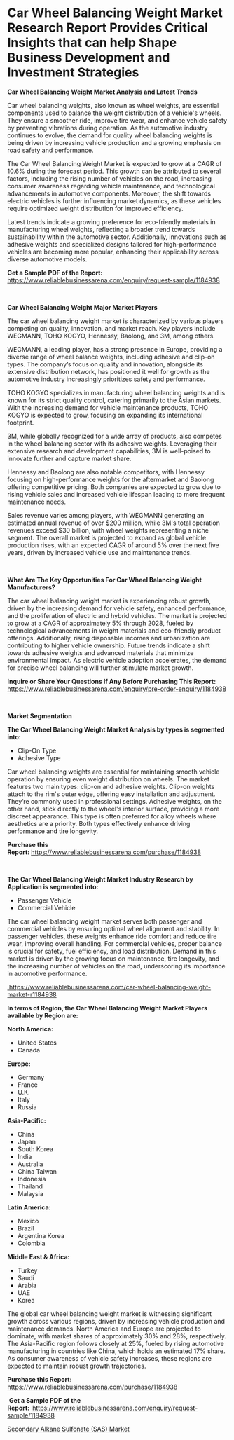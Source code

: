 <p><h1>Car Wheel Balancing Weight Market Research Report Provides Critical Insights that can help Shape Business Development and Investment Strategies</h1></p><p><strong>Car Wheel Balancing Weight Market Analysis and Latest Trends</strong></p>
<p><p>Car wheel balancing weights, also known as wheel weights, are essential components used to balance the weight distribution of a vehicle's wheels. They ensure a smoother ride, improve tire wear, and enhance vehicle safety by preventing vibrations during operation. As the automotive industry continues to evolve, the demand for quality wheel balancing weights is being driven by increasing vehicle production and a growing emphasis on road safety and performance.</p><p>The Car Wheel Balancing Weight Market is expected to grow at a CAGR of 10.6% during the forecast period. This growth can be attributed to several factors, including the rising number of vehicles on the road, increasing consumer awareness regarding vehicle maintenance, and technological advancements in automotive components. Moreover, the shift towards electric vehicles is further influencing market dynamics, as these vehicles require optimized weight distribution for improved efficiency. </p><p>Latest trends indicate a growing preference for eco-friendly materials in manufacturing wheel weights, reflecting a broader trend towards sustainability within the automotive sector. Additionally, innovations such as adhesive weights and specialized designs tailored for high-performance vehicles are becoming more popular, enhancing their applicability across diverse automotive models.</p></p>
<p><strong>Get a Sample PDF of the Report:&nbsp;</strong> <a href="https://www.reliablebusinessarena.com/enquiry/request-sample/1184938?utm_campaign=3015&utm_medium=2&utm_source=Github&utm_content=ia&utm_term=28032025&utm_id=car-wheel-balancing-weight">https://www.reliablebusinessarena.com/enquiry/request-sample/1184938</a></p>
<p>&nbsp;</p>
<p><strong>Car Wheel Balancing Weight Major Market Players</strong></p>
<p><p>The car wheel balancing weight market is characterized by various players competing on quality, innovation, and market reach. Key players include WEGMANN, TOHO KOGYO, Hennessy, Baolong, and 3M, among others. </p><p>WEGMANN, a leading player, has a strong presence in Europe, providing a diverse range of wheel balance weights, including adhesive and clip-on types. The company’s focus on quality and innovation, alongside its extensive distribution network, has positioned it well for growth as the automotive industry increasingly prioritizes safety and performance.</p><p>TOHO KOGYO specializes in manufacturing wheel balancing weights and is known for its strict quality control, catering primarily to the Asian markets. With the increasing demand for vehicle maintenance products, TOHO KOGYO is expected to grow, focusing on expanding its international footprint.</p><p>3M, while globally recognized for a wide array of products, also competes in the wheel balancing sector with its adhesive weights. Leveraging their extensive research and development capabilities, 3M is well-poised to innovate further and capture market share.</p><p>Hennessy and Baolong are also notable competitors, with Hennessy focusing on high-performance weights for the aftermarket and Baolong offering competitive pricing. Both companies are expected to grow due to rising vehicle sales and increased vehicle lifespan leading to more frequent maintenance needs.</p><p>Sales revenue varies among players, with WEGMANN generating an estimated annual revenue of over $200 million, while 3M's total operation revenues exceed $30 billion, with wheel weights representing a niche segment. The overall market is projected to expand as global vehicle production rises, with an expected CAGR of around 5% over the next five years, driven by increased vehicle use and maintenance trends.</p></p>
<p>&nbsp;</p>
<p><strong>What Are The Key Opportunities For Car Wheel Balancing Weight Manufacturers?</strong></p>
<p><p>The car wheel balancing weight market is experiencing robust growth, driven by the increasing demand for vehicle safety, enhanced performance, and the proliferation of electric and hybrid vehicles. The market is projected to grow at a CAGR of approximately 5% through 2028, fueled by technological advancements in weight materials and eco-friendly product offerings. Additionally, rising disposable incomes and urbanization are contributing to higher vehicle ownership. Future trends indicate a shift towards adhesive weights and advanced materials that minimize environmental impact. As electric vehicle adoption accelerates, the demand for precise wheel balancing will further stimulate market growth.</p></p>
<p><strong>Inquire or Share Your Questions If Any Before Purchasing This Report:</strong> <a href="https://www.reliablebusinessarena.com/enquiry/pre-order-enquiry/1184938?utm_campaign=3015&utm_medium=2&utm_source=Github&utm_content=ia&utm_term=28032025&utm_id=car-wheel-balancing-weight">https://www.reliablebusinessarena.com/enquiry/pre-order-enquiry/1184938</a></p>
<p>&nbsp;</p>
<p><strong>Market Segmentation</strong></p>
<p><strong>The Car Wheel Balancing Weight Market Analysis by types is segmented into:</strong></p>
<p><ul><li>Clip-On Type</li><li>Adhesive Type</li></ul></p>
<p><p>Car wheel balancing weights are essential for maintaining smooth vehicle operation by ensuring even weight distribution on wheels. The market features two main types: clip-on and adhesive weights. Clip-on weights attach to the rim's outer edge, offering easy installation and adjustment. They’re commonly used in professional settings. Adhesive weights, on the other hand, stick directly to the wheel's interior surface, providing a more discreet appearance. This type is often preferred for alloy wheels where aesthetics are a priority. Both types effectively enhance driving performance and tire longevity.</p></p>
<p><strong>Purchase this Report:&nbsp;</strong><a href="https://www.reliablebusinessarena.com/purchase/1184938?utm_campaign=3015&utm_medium=2&utm_source=Github&utm_content=ia&utm_term=28032025&utm_id=car-wheel-balancing-weight">https://www.reliablebusinessarena.com/purchase/1184938</a></p>
<p>&nbsp;</p>
<p><strong>The Car Wheel Balancing Weight Market Industry Research by Application is segmented into:</strong></p>
<p><ul><li>Passenger Vehicle</li><li>Commercial Vehicle</li></ul></p>
<p><p>The car wheel balancing weight market serves both passenger and commercial vehicles by ensuring optimal wheel alignment and stability. In passenger vehicles, these weights enhance ride comfort and reduce tire wear, improving overall handling. For commercial vehicles, proper balance is crucial for safety, fuel efficiency, and load distribution. Demand in this market is driven by the growing focus on maintenance, tire longevity, and the increasing number of vehicles on the road, underscoring its importance in automotive performance.</p></p>
<p><a href="https://www.reliablebusinessarena.com/car-wheel-balancing-weight-market-r1184938?utm_campaign=3015&utm_medium=2&utm_source=Github&utm_content=ia&utm_term=28032025&utm_id=car-wheel-balancing-weight">&nbsp;https://www.reliablebusinessarena.com/car-wheel-balancing-weight-market-r1184938</a></p>
<p><strong>In terms of Region, the Car Wheel Balancing Weight Market Players available by Region are:</strong></p>
<p>
    <p> <strong> North America: </strong>
        <ul>
            <li>United States</li>
            <li>Canada</li>
        </ul>
        </p> 
    <p> <strong> Europe: </strong>
        <ul>
            <li>Germany</li>
            <li>France</li>
            <li>U.K.</li>
            <li>Italy</li>
            <li>Russia</li>
        </ul>
        </p> 
    <p> <strong> Asia-Pacific: </strong>
        <ul>
            <li>China</li>
            <li>Japan</li>
            <li>South Korea</li>
            <li>India</li>
            <li>Australia</li>
            <li>China Taiwan</li>
            <li>Indonesia</li>
            <li>Thailand</li>
            <li>Malaysia</li>
        </ul>
        </p> 
    <p> <strong> Latin America: </strong>
        <ul>
            <li>Mexico</li>
            <li>Brazil</li>
            <li>Argentina Korea</li>
            <li>Colombia</li>
        </ul>
        </p> 
    <p> <strong> Middle East & Africa: </strong>
        <ul>
            <li>Turkey</li>
            <li>Saudi</li>
            <li>Arabia</li>
            <li>UAE</li>
            <li>Korea</li>
        </ul>
    </p>
    </p>
<p><p>The global car wheel balancing weight market is witnessing significant growth across various regions, driven by increasing vehicle production and maintenance demands. North America and Europe are projected to dominate, with market shares of approximately 30% and 28%, respectively. The Asia-Pacific region follows closely at 25%, fueled by rising automotive manufacturing in countries like China, which holds an estimated 17% share. As consumer awareness of vehicle safety increases, these regions are expected to maintain robust growth trajectories.</p></p>
<p><strong>Purchase this Report: </strong><a href="https://www.reliablebusinessarena.com/purchase/1184938?utm_campaign=3015&utm_medium=2&utm_source=Github&utm_content=ia&utm_term=28032025&utm_id=car-wheel-balancing-weight">https://www.reliablebusinessarena.com/purchase/1184938</a></p>
<p>&nbsp;<strong>Get a Sample PDF of the Report:&nbsp;&nbsp;</strong><a href="https://www.reliablebusinessarena.com/enquiry/request-sample/1184938?utm_campaign=3015&utm_medium=2&utm_source=Github&utm_content=ia&utm_term=28032025&utm_id=car-wheel-balancing-weight">https://www.reliablebusinessarena.com/enquiry/request-sample/1184938</a></p>
<p><strong></strong></p>
<p><p><a href="https://github.com/saroarmaicky/Market-Research-Report-List-1/blob/main/secondary-alkane-sulfonate-sas-market.md?utm_campaign=3015&utm_medium=2&utm_source=Github&utm_content=ia&utm_term=28032025&utm_id=car-wheel-balancing-weight">Secondary Alkane Sulfonate (SAS) Market</a></p></p>